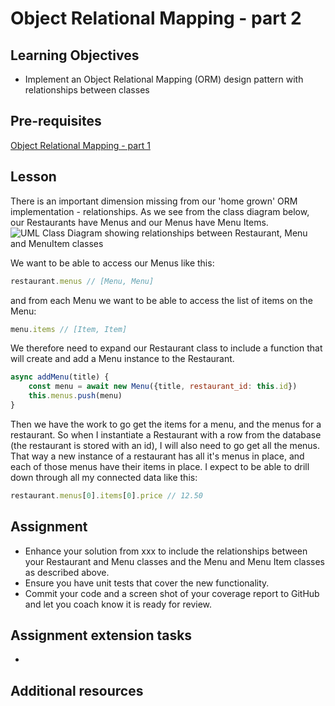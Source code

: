 # Object Relational Mapping - part 2

## Learning Objectives
* Implement an Object Relational Mapping (ORM) design pattern with relationships between classes

## Pre-requisites
[Object Relational Mapping - part 1](/curriculum/Bootcamp/Unit-2-Databases/0.2.5-Object_Relational_Mapping_part_1.html)

## Lesson
There is an important dimension missing from our 'home grown' ORM implementation - relationships. As we see from the class diagram below, our Restaurants have Menus and our Menus have Menu Items. 
![UML Class Diagram showing relationships between Restaurant, Menu and MenuItem classes](https://user-images.githubusercontent.com/1316724/105141638-5d11d500-5af1-11eb-98ee-d177df9c5894.png)

We want to be able to access our Menus like this:

```javascript
restaurant.menus // [Menu, Menu]
```
and from each Menu we want to be able to access the list of items on the Menu:
```javascript
menu.items // [Item, Item]
```
We therefore need to expand our Restaurant class to include a function that will create and add a Menu instance to the Restaurant. 

```javascript
async addMenu(title) {
    const menu = await new Menu({title, restaurant_id: this.id})
    this.menus.push(menu)
}
```
Then we have the work to go get the items for a menu, and the menus for a restaurant. So when I instantiate a Restaurant with a row from the database (the restaurant is stored with an id), I will also need to go get all the menus. That way a new instance of a restaurant has all it's menus in place, and each of those menus have their items in place. I expect to be able to drill down through all my connected data like this:
```javascript
restaurant.menus[0].items[0].price // 12.50
```

## Assignment

* Enhance your solution from xxx to include the relationships between your Restaurant and Menu classes and the Menu and Menu Item classes as described above.
* Ensure you have unit tests that cover the new functionality.
* Commit your code and a screen shot of your coverage report to GitHub and let you coach know it is ready for review. 


## Assignment extension tasks
* 

## Additional resources
